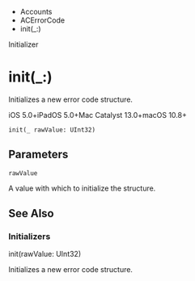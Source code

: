 

- Accounts
- ACErrorCode
-  init(\_:) 

Initializer

# init(\_:)

Initializes a new error code structure.

iOS 5.0+iPadOS 5.0+Mac Catalyst 13.0+macOS 10.8+

``` source
init(_ rawValue: UInt32)
```

## Parameters 

`rawValue`  

A value with which to initialize the structure.

## See Also

### Initializers

init(rawValue: UInt32)

Initializes a new error code structure.

